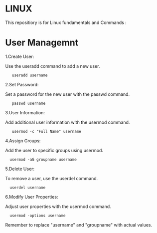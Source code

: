 # LINUX
This repositiory is for Linux fundamentals and Commands : 

# User Managemnt 

1.Create User:
   
   Use the useradd command to add a new user.
   
       useradd username
2.Set Password:
   
   Set a password for the new user with the passwd command.
       
       passwd username
3.User Information:
   
   Add additional user information with the usermod command.
       
       usermod -c "Full Name" username
4.Assign Groups:
   
   Add the user to specific groups using usermod.
      
      usermod -aG groupname username
5.Delete User:
   
   To remove a user, use the userdel command.
      
      userdel username
6.Modify User Properties:
  
   Adjust user properties with the usermod command.
      
      usermod -options username
  Remember to replace "username" and "groupname" with actual values.
